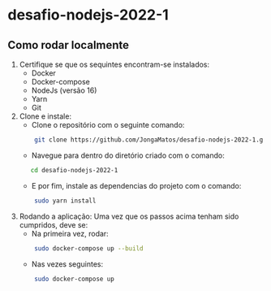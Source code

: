 # desafio-nodejs-2022-1

## Como rodar localmente

1. Certifique se que os sequintes encontram-se instalados:
    - Docker
    - Docker-compose
    - NodeJs (versão 16)
    - Yarn
    - Git 
2. Clone e instale:
    - Clone o repositório com o seguinte comando:
    ``` bash
        git clone https://github.com/JongaMatos/desafio-nodejs-2022-1.git
     ```
     - Navegue para dentro do diretório criado com o comando:
     ```bash
        cd desafio-nodejs-2022-1
     ```
    - E por fim, instale as dependencias do projeto com o comando:
    ```bash
        sudo yarn install
    ```
3. Rodando a aplicação:
    Uma vez que os passos acima tenham sido cumpridos, deve se:
    - Na primeira vez, rodar:
    ```bash
        sudo docker-compose up --build
    ```
    - Nas vezes seguintes:
    ```bash
        sudo docker-compose up
    ```